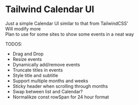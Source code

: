 # Tailwind Calendar UI

Just a simple Calendar UI similar to that from TailwindCSS'  
Will modify more  
Plan to use for some sites to show some events in a neat way  

TODOS:
- Drag and Drop
- Resize events 
- Dynamically add/remove events
- Truncate titles in events
- Style title and subtitle
- Support multiple months and weeks
- Sticky header when scrolling through months
- Swap between list and Calendar?
- Normalikze const rowSpan for 24 hour format 